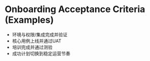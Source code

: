 # Onboarding Acceptance Criteria (Examples)

- 环境与权限/集成完成并验证
- 核心用例上线并通过UAT
- 培训完成并通过测验
- 成功计划切换到稳定运营节奏
